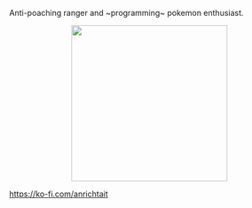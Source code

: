Anti-poaching ranger and ~programming~ pokemon enthusiast.

<div id="header" align="center">
  <img src="https://static.wikia.nocookie.net/pokemeow-community/images/e/ee/Latias.gif/revision/latest?cb=20211130172229" width="281"/>
</div>

https://ko-fi.com/anrichtait
